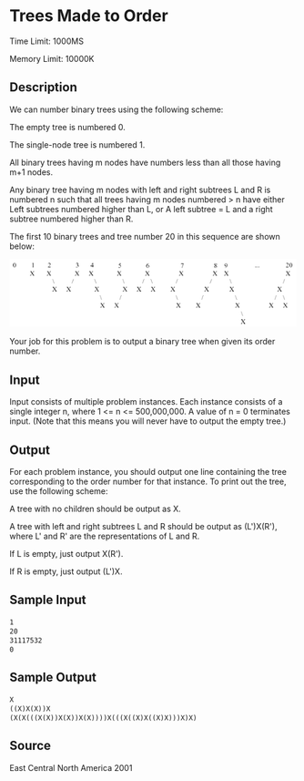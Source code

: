 # Trees Made to Order

Time Limit: 1000MS

Memory Limit: 10000K


## Description

We can number binary trees using the following scheme:

The empty tree is numbered 0.

The single-node tree is numbered 1.

All binary trees having m nodes have numbers less than all those having m+1 nodes.

Any binary tree having m nodes with left and right subtrees L and R is numbered n such that all trees having m nodes numbered > n have either Left subtrees numbered higher than L, or A left subtree = L and a right subtree numbered higher than R.

The first 10 binary trees and tree number 20 in this sequence are shown below:

![](1095_1.gif)

Your job for this problem is to output a binary tree when given its order number.


## Input

Input consists of multiple problem instances. Each instance consists of a single integer n, where 1 <= n <= 500,000,000. A value of n = 0 terminates input. (Note that this means you will never have to output the empty tree.)


## Output

For each problem instance, you should output one line containing the tree corresponding to the order number for that instance. To print out the tree, use the following scheme:

A tree with no children should be output as X.

A tree with left and right subtrees L and R should be output as (L')X(R'), where L' and R' are the representations of L and R.

If L is empty, just output X(R').

If R is empty, just output (L')X.


## Sample Input

```
1
20
31117532
0
```


## Sample Output

```
X
((X)X(X))X
(X(X(((X(X))X(X))X(X))))X(((X((X)X((X)X)))X)X)
```


## Source

East Central North America 2001
